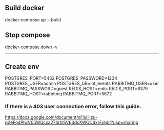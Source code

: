 ## Build docker 
docker-compose up --build

##  Stop compose 
docker-compose down -v

---
## Create env
POSTGRES_PORT=5432
POSTGRES_PASSWORD=1234
POSTGRES_USER=admin
POSTGRES_DB=iot_events
RABBITMQ_USER=user
RABBITMQ_PASSWORD=guest
REDIS_HOST=redis
REDIS_PORT=6379
RABBITMQ_HOST=rabbitmq
RABBITMQ_PORT=5672

### If there is a 403 user connection error, follow this guide.
https://docs.google.com/document/d/1uHlzu-p2eFq4PlwV05WQcxa274rIzSV63dcXWCC4xrE/edit?usp=sharing